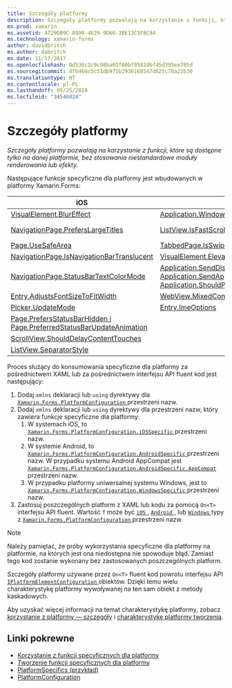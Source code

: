 ```yaml
---
title: Szczegóły platformy
description: Szczegóły platformy pozwalają na korzystanie z funkcji, które są dostępne tylko na danej platformie, bez stosowania niestandardowe moduły renderowania lub efekty.
ms.prod: xamarin
ms.assetid: 4729DB9C-8800-4E29-9D66-3BE13C5F8C94
ms.technology: xamarin-forms
author: davidbritch
ms.author: dabritch
ms.date: 11/17/2017
ms.openlocfilehash: 0d536c2c9c98ba65f80bf95810bf45d395ee785d
ms.sourcegitcommit: 4f646dc5c51db975b2936169547d625c78a22b30
ms.translationtype: HT
ms.contentlocale: pl-PL
ms.lasthandoff: 05/25/2018
ms.locfileid: "34546024"
---
```

# <a name="platform-specifics"></a>Szczegóły platformy

_Szczegóły platformy pozwalają na korzystanie z funkcji, które są dostępne tylko na danej platformie, bez stosowania niestandardowe moduły renderowania lub efekty._

Następujące funkcje specyficzne dla platformy jest wbudowanych w platformy Xamarin.Forms:

|iOS|Android|Windows|
|--- |--- |--- |
|[VisualElement.BlurEffect](~/xamarin-forms/platform/platform-specifics/consuming/ios.md#blur)|[Application.WindowSoftInputModeAdjust](~/xamarin-forms/platform/platform-specifics/consuming/android.md#soft_input_mode)|[Page.ToolbarPlacement](~/xamarin-forms/platform/platform-specifics/consuming/windows.md#toolbar_placement)|
|[NavigationPage.PrefersLargeTitles](~/xamarin-forms/platform/platform-specifics/consuming/ios.md#large_title)|[ListView.IsFastScrollEnabled](~/xamarin-forms/platform/platform-specifics/consuming/android.md#fastscroll)|[MasterDetailPage.CollapsedPaneWidth i MasterDetailPage.CollapseStyle](~/xamarin-forms/platform/platform-specifics/consuming/windows.md#collapsable_navigation_bar)|
|[Page.UseSafeArea](~/xamarin-forms/platform/platform-specifics/consuming/ios.md#safe_area_layout)|[TabbedPage.IsSwipePagingEnabled](~/xamarin-forms/platform/platform-specifics/consuming/android.md#enable_swipe_paging)|[WebView.IsJavaScriptAlertEnabled](~/xamarin-forms/platform/platform-specifics/consuming/windows.md#webview-javascript-alert)
|[NavigationPage.IsNavigationBarTranslucent](~/xamarin-forms/platform/platform-specifics/consuming/ios.md#translucent_navigation_bar)|[VisualElement.Elevation](~/xamarin-forms/platform/platform-specifics/consuming/android.md#elevation)|
|[NavigationPage.StatusBarTextColorMode](~/xamarin-forms/platform/platform-specifics/consuming/ios.md#status_bar_color_mode)|[Application.SendDisappearingEventOnPause, Application.SendAppearingEventOnResume i Application.ShouldPreserveKeyboardOnResume](~/xamarin-forms/platform/platform-specifics/consuming/android.md#disable_lifecycle_events)|
|[Entry.AdjustsFontSizeToFitWidth](~/xamarin-forms/platform/platform-specifics/consuming/ios.md#adjust_font_size)|[WebView.MixedContentMode](~/xamarin-forms/platform/platform-specifics/consuming/android.md#webview-mixed-content)
|[Picker.UpdateMode](~/xamarin-forms/platform/platform-specifics/consuming/ios.md#picker_update_mode)|[Entry.ImeOptions](~/xamarin-forms/platform/platform-specifics/consuming/android.md#entry-imeoptions)
|[Page.PrefersStatusBarHidden i Page.PreferredStatusBarUpdateAnimation](~/xamarin-forms/platform/platform-specifics/consuming/ios.md#set_status_bar_visibility)|
|[ScrollView.ShouldDelayContentTouches](~/xamarin-forms/platform/platform-specifics/consuming/ios.md#delay_content_touches)|
|[ListView.SeparatorStyle](~/xamarin-forms/platform/platform-specifics/consuming/ios.md#listview-separatorstyle)|

Proces służący do konsumowania specyficzne dla platformy za pośrednictwem XAML lub za pośrednictwem interfejsu API fluent kod jest następujący:

1. Dodaj `xmlns` deklaracji lub `using` dyrektywy dla [ `Xamarin.Forms.PlatformConfiguration` ](https://developer.xamarin.com/api/namespace/Xamarin.Forms.PlatformConfiguration/) przestrzeni nazw.
1. Dodaj `xmlns` deklaracji lub `using` dyrektywy dla przestrzeni nazw, który zawiera funkcje specyficzne dla platformy:
    1. W systemach iOS, to [ `Xamarin.Forms.PlatformConfiguration.iOSSpecific` ](https://developer.xamarin.com/api/namespace/Xamarin.Forms.PlatformConfiguration.iOSSpecific/) przestrzeni nazw.
    1. W systemie Android, to [ `Xamarin.Forms.PlatformConfiguration.AndroidSpecific` ](https://developer.xamarin.com/api/namespace/Xamarin.Forms.PlatformConfiguration.AndroidSpecific/) przestrzeni nazw. W przypadku systemu Android AppCompat jest [ `Xamarin.Forms.PlatformConfiguration.AndroidSpecific.AppCompat` ](https://developer.xamarin.com/api/namespace/Xamarin.Forms.PlatformConfiguration.AndroidSpecific.AppCompat/) przestrzeni nazw.
    1. W przypadku platformy uniwersalnej systemu Windows, jest to [ `Xamarin.Forms.PlatformConfiguration.WindowsSpecific` ](https://developer.xamarin.com/api/namespace/Xamarin.Forms.PlatformConfiguration.WindowsSpecific/) przestrzeni nazw.
1. Zastosuj poszczególnych platform z XAML lub kodu za pomocą `On<T>` interfejsu API fluent. Wartość `T` może być [ `iOS` ](https://developer.xamarin.com/api/type/Xamarin.Forms.PlatformConfiguration.iOS/), [ `Android` ](https://developer.xamarin.com/api/type/Xamarin.Forms.PlatformConfiguration.Android/), lub [ `Windows` ](https://developer.xamarin.com/api/type/Xamarin.Forms.PlatformConfiguration.Windows/) typy z [ `Xamarin.Forms.PlatformConfiguration` ](https://developer.xamarin.com/api/namespace/Xamarin.Forms.PlatformConfiguration/) przestrzeni nazw.

> [!NOTE]
> Należy pamiętać, że próby wykorzystania specyficzne dla platformy na platformie, na których jest ona niedostępna nie spowoduje błąd. Zamiast tego kod zostanie wykonany bez zastosowanych poszczególnych platform.

Szczegóły platformy używane przez `On<T>` fluent kod powrotu interfejsu API [ `IPlatformElementConfiguration` ](https://developer.xamarin.com/api/type/Xamarin.Forms.IPlatformElementConfiguration%3CTPlatform,TElement%3E/) obiektów. Dzięki temu wielu charakterystykę platformy wywoływanej na ten sam obiekt z metody kaskadowych.

Aby uzyskać więcej informacji na temat charakterystykę platformy, zobacz [korzystanie z platformy — szczegóły](~/xamarin-forms/platform/platform-specifics/consuming/index.md) i [charakterystykę platformy tworzenia](~/xamarin-forms/platform/platform-specifics/creating.md).


## <a name="related-links"></a>Linki pokrewne

- [Korzystanie z funkcji specyficznych dla platformy](~/xamarin-forms/platform/platform-specifics/consuming/index.md)
- [Tworzenie funkcji specyficznych dla platformy](~/xamarin-forms/platform/platform-specifics/creating.md)
- [PlatformSpecifics (przykład)](https://developer.xamarin.com/samples/xamarin-forms/userinterface/platformspecifics/)
- [PlatformConfiguration](https://developer.xamarin.com/api/namespace/Xamarin.Forms.PlatformConfiguration/)
